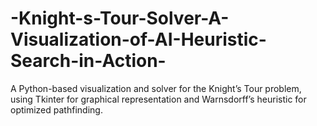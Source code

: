 # -Knight-s-Tour-Solver-A-Visualization-of-AI-Heuristic-Search-in-Action-
A Python-based visualization and solver for the Knight’s Tour problem, using Tkinter for graphical representation and Warnsdorff’s heuristic for optimized pathfinding.
